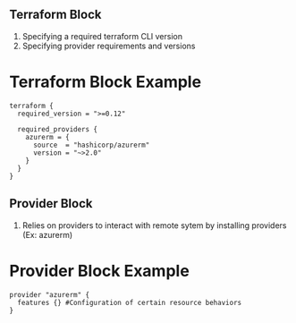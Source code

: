 ## Terraform Block
1. Specifying a required terraform CLI version
2. Specifying provider requirements and versions

# Terraform Block Example
```t
terraform {
  required_version = ">=0.12"

  required_providers {
    azurerm = {
      source  = "hashicorp/azurerm"
      version = "~>2.0"
    }
  }
}
```

## Provider Block
1. Relies on providers to interact with remote sytem by installing providers (Ex: azurerm)

# Provider Block Example
```t
provider "azurerm" {
  features {} #Configuration of certain resource behaviors
}
```